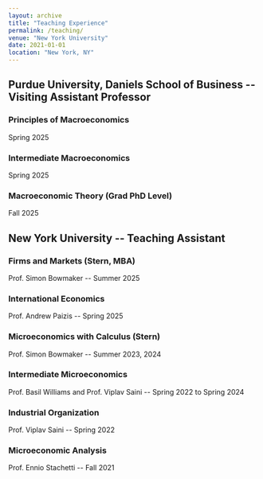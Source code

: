 ```yaml
---
layout: archive
title: "Teaching Experience"
permalink: /teaching/
venue: "New York University"
date: 2021-01-01
location: "New York, NY"
---
```



## Purdue University, Daniels School of Business -- Visiting Assistant Professor

### Principles of Macroeconomics
Spring 2025

### Intermediate Macroeconomics
Spring 2025

### Macroeconomic Theory (Grad PhD Level)
Fall 2025

## New York University -- Teaching Assistant

### Firms and Markets (Stern, MBA)
Prof. Simon Bowmaker -- Summer 2025

### International Economics
Prof. Andrew Paizis -- Spring 2025

### Microeconomics with Calculus (Stern)
Prof. Simon Bowmaker -- Summer 2023, 2024

### Intermediate Microeconomics
Prof. Basil Williams and Prof. Viplav Saini -- Spring 2022 to Spring 2024

### Industrial Organization
Prof. Viplav Saini -- Spring 2022

### Microeconomic Analysis
Prof. Ennio Stachetti -- Fall 2021

